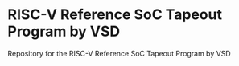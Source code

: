# RISC-V Reference SoC Tapeout Program by VSD
Repository for the RISC-V Reference SoC Tapeout Program by VSD 
